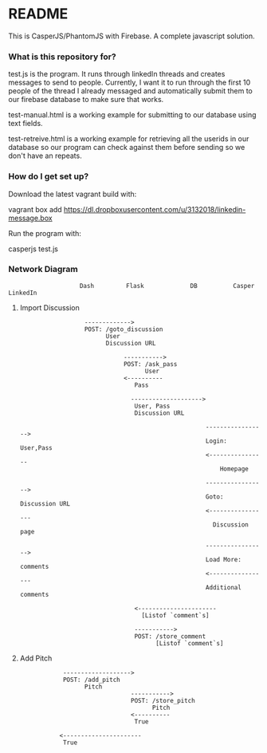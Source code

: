 # README #

This is CasperJS/PhantomJS with Firebase. A complete javascript solution.

### What is this repository for? ###

test.js is the program. It runs through linkedIn threads and creates messages to send to people. Currently, I want it to run through the first 10 people of the thread I already messaged and automatically submit them to our firebase database to make sure that works.

test-manual.html is a working example for submitting to our database using text fields.

test-retreive.html is a working example for retrieving all the userids in our database so our program can check against them before sending so we don't have an repeats.

### How do I get set up? ###

Download the latest vagrant build with:

vagrant box add https://dl.dropboxusercontent.com/u/3132018/linkedin-message.box

Run the program with:

casperjs test.js


### Network Diagram

                        Dash         Flask             DB          Casper           LinkedIn
1. Import Discussion

                         ------------->
                         POST: /goto_discussion
                               User
                               Discussion URL
                                    
                                    ----------->
                                    POST: /ask_pass
                                          User
                                    <----------
                                       Pass

                                      -------------------->
                                       User, Pass
                                       Discussion URL

                                                           ----------------->
                                                           Login: User,Pass
                                                           <----------------
                                                               Homepage

                                                           ----------------->
                                                           Goto: Discussion URL
                                                           <-----------------
                                                             Discussion page

                                                           ----------------->
                                                           Load More: comments
                                                           <-----------------
                                                           Additional comments

                                       <----------------------
                                         [Listof `comment`s]

                                       ----------->
                                       POST: /store_comment
                                             [Listof `comment`s]

2. Add Pitch

                   ------------------->
                   POST: /add_pitch  
                         Pitch  
                                      ----------->  
                                      POST: /store_pitch  
                                            Pitch  
                                      <----------  
                                       True  

                  <----------------------  
                   True

